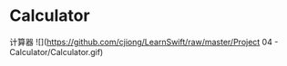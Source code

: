 # Calculator
计算器
![](https://github.com/cjiong/LearnSwift/raw/master/Project 04 - Calculator/Calculator.gif)
